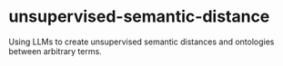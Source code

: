 # unsupervised-semantic-distance
Using LLMs to create unsupervised semantic distances and ontologies between arbitrary terms.
